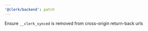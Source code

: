 ```yaml
---
'@clerk/backend': patch
---
```


Ensure `__clerk_synced` is removed from cross-origin return-back urls
